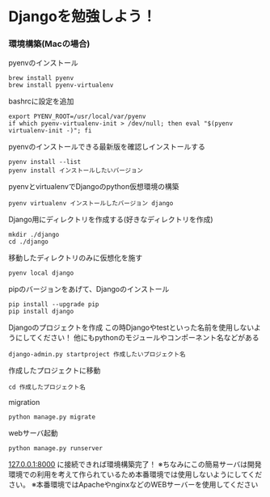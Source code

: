# Djangoを勉強しよう！

### 環境構築(Macの場合)
pyenvのインストール
```
brew install pyenv
brew install pyenv-virtualenv
```

bashrcに設定を追加
```
export PYENV_ROOT=/usr/local/var/pyenv
if which pyenv-virtualenv-init > /dev/null; then eval "$(pyenv virtualenv-init -)"; fi
```

pyenvのインストールできる最新版を確認しインストールする
```
pyenv install --list
pyenv install インストールしたいバージョン
```

pyenvとvirtualenvでDjangoのpython仮想環境の構築
```
pyenv virtualenv インストールしたバージョン django
```

Django用にディレクトリを作成する(好きなディレクトリを作成)
```
mkdir ./django
cd ./django
```

移動したディレクトリのみに仮想化を施す
```
pyenv local django
```

pipのバージョンをあげて、Djangoのインストール
```
pip install --upgrade pip
pip install django
```

Djangoのプロジェクトを作成
この時Djangoやtestといった名前を使用しないようにしてください！
他にもpythonのモジュールやコンポーネント名などがある
```
django-admin.py startproject 作成したいプロジェクト名
```

作成したプロジェクトに移動
```
cd 作成したプロジェクト名
```

migration
```
python manage.py migrate
```

webサーバ起動
```
python manage.py runserver
```

[127.0.0.1:8000](http://127.0.0.1:8000)
に接続できれば環境構築完了！
※ちなみにこの簡易サーバは開発環境での利用を考えて作られているため本番環境では使用しないようにしてください。
※本番環境ではApacheやnginxなどのWEBサーバーを使用してください

